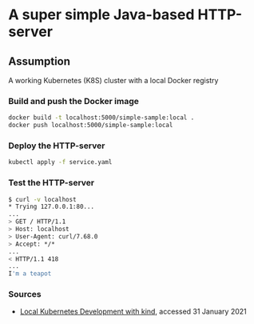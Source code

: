 # A super simple Java-based HTTP-server

## Assumption

A working Kubernetes (K8S) cluster with a local Docker registry

### Build and push the Docker image

```sh
docker build -t localhost:5000/simple-sample:local .
docker push localhost:5000/simple-sample:local
```

### Deploy the HTTP-server

```sh
kubectl apply -f service.yaml
```

### Test the HTTP-server

```sh
$ curl -v localhost
* Trying 127.0.0.1:80...
...
> GET / HTTP/1.1
> Host: localhost
> User-Agent: curl/7.68.0
> Accept: */*
...
< HTTP/1.1 418
...
I'm a teapot 
```

### Sources

* [Local Kubernetes Development with kind](https://sookocheff.com/post/kubernetes/local-kubernetes-development-with-kind/), accessed 31 January 2021
